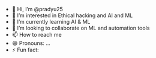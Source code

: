- 👋 Hi, I’m @pradyu25
- 👀 I’m interested in Ethical hacking and AI and ML
- 🌱 I’m currently learning AI & ML
- 💞️ I’m looking to collaborate on ML and automation tools 
- 📫 How to reach me 
- 😄 Pronouns: ...
- ⚡ Fun fact: 

<!---
pradyu25/pradyu25 is a ✨ special ✨ repository because its `README.md` (this file) appears on your GitHub profile.
You can click the Preview link to take a look at your changes.
--->
